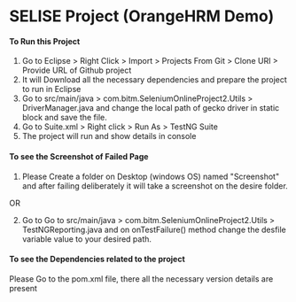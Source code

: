 # SELISE Project (OrangeHRM Demo)

#### To Run this Project

1. Go to Eclipse > Right Click > Import > Projects From Git > Clone URI > Provide URL of Github project
2. It will Download all the necessary dependencies and prepare the project to run in Eclipse
3. Go to src/main/java > com.bitm.SeleniumOnlineProject2.Utils > DriverManager.java  and change the local path of gecko driver in static block and save the file.
4. Go to Suite.xml > Right click > Run As > TestNG Suite
5. The project will run and show details in console

#### To see the Screenshot of Failed Page

1. Please Create a folder on Desktop (windows OS) named "Screenshot" and after failing deliberately it will take a screenshot on the desire folder.

OR

2. Go to Go to src/main/java > com.bitm.SeleniumOnlineProject2.Utils > TestNGReporting.java and on onTestFailure() method change the desfile variable value to your desired path.

#### To see the Dependencies related to the project

Please Go to the pom.xml file, there all the necessary version details are present
